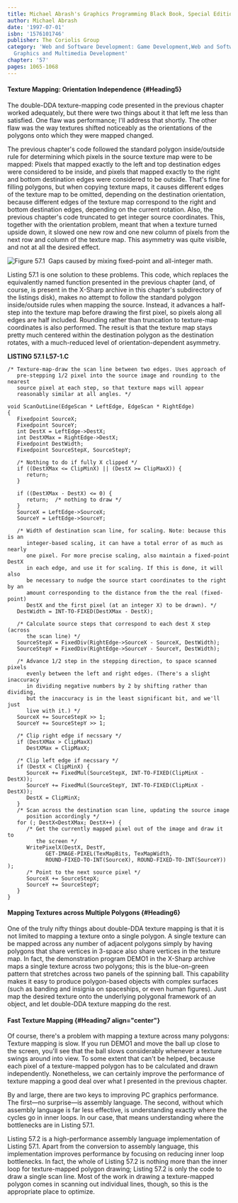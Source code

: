 ```yaml
---
title: Michael Abrash's Graphics Programming Black Book, Special Edition
author: Michael Abrash
date: '1997-07-01'
isbn: '1576101746'
publisher: The Coriolis Group
category: 'Web and Software Development: Game Development,Web and Software Development:
  Graphics and Multimedia Development'
chapter: '57'
pages: 1065-1068
---
```


#### Texture Mapping: Orientation Independence {#Heading5}

The double-DDA texture-mapping code presented in the previous chapter
worked adequately, but there were two things about it that left me less
than satisfied. One flaw was performance; I'll address that shortly. The
other flaw was the way textures shifted noticeably as the orientations
of the polygons onto which they were mapped changed.

The previous chapter's code followed the standard polygon inside/outside
rule for determining which pixels in the source texture map were to be
mapped: Pixels that mapped exactly to the left and top destination edges
were considered to be inside, and pixels that mapped exactly to the
right and bottom destination edges were considered to be outside. That's
fine for filling polygons, but when copying texture maps, it causes
different edges of the texture map to be omitted, depending on the
destination orientation, because different edges of the texture map
correspond to the right and bottom destination edges, depending on the
current rotation. Also, the previous chapter's code truncated to get
integer source coordinates. This, together with the orientation problem,
meant that when a texture turned upside down, it slowed one new row and
one new column of pixels from the next row and column of the texture
map. This asymmetry was quite visible, and not at all the desired
effect.

![**Figure 57.1**  *Gaps caused by mixing fixed-point and all-integer
math.*](images/57-01.jpg)

Listing 57.1 is one solution to these problems. This code, which
replaces the equivalently named function presented in the previous
chapter (and, of course, is present in the X-Sharp archive in this
chapter's subdirectory of the listings disk), makes no attempt to follow
the standard polygon inside/outside rules when mapping the source.
Instead, it advances a half-step into the texture map before drawing the
first pixel, so pixels along all edges are half included. Rounding
rather than truncation to texture-map coordinates is also performed. The
result is that the texture map stays pretty much centered within the
destination polygon as the destination rotates, with a much-reduced
level of orientation-dependent asymmetry.

**LISTING 57.1 L57-1.C**

    /* Texture-map-draw the scan line between two edges. Uses approach of
       pre-stepping 1/2 pixel into the source image and rounding to the nearest
       source pixel at each step, so that texture maps will appear
       reasonably similar at all angles. */

    void ScanOutLine(EdgeScan * LeftEdge, EdgeScan * RightEdge)
    {
       Fixedpoint SourceX;
       Fixedpoint SourceY;
       int DestX = LeftEdge->DestX;
       int DestXMax = RightEdge->DestX;
       Fixedpoint DestWidth;
       Fixedpoint SourceStepX, SourceStepY;

       /* Nothing to do if fully X clipped */
       if ((DestXMax <= ClipMinX) || (DestX >= ClipMaxX)) {
          return;
       }

       if ((DestXMax - DestX) <= 0) {
          return;  /* nothing to draw */
       }
       SourceX = LeftEdge->SourceX;
       SourceY = LeftEdge->SourceY;

       /* Width of destination scan line, for scaling. Note: because this is an
          integer-based scaling, it can have a total error of as much as nearly
          one pixel. For more precise scaling, also maintain a fixed-point DestX
          in each edge, and use it for scaling. If this is done, it will also
          be necessary to nudge the source start coordinates to the right by an
          amount corresponding to the distance from the the real (fixed-point)
          DestX and the first pixel (at an integer X) to be drawn). */
       DestWidth = INT-TO-FIXED(DestXMax - DestX);

       /* Calculate source steps that correspond to each dest X step (across
          the scan line) */
       SourceStepX = FixedDiv(RightEdge->SourceX - SourceX, DestWidth);
       SourceStepY = FixedDiv(RightEdge->SourceY - SourceY, DestWidth);

       /* Advance 1/2 step in the stepping direction, to space scanned pixels
          evenly between the left and right edges. (There's a slight inaccuracy
          in dividing negative numbers by 2 by shifting rather than dividing,
          but the inaccuracy is in the least significant bit, and we'll just
          live with it.) */
       SourceX += SourceStepX >> 1;
       SourceY += SourceStepY >> 1;

       /* Clip right edge if necssary */
       if (DestXMax > ClipMaxX)
          DestXMax = ClipMaxX;

       /* Clip left edge if necssary */
       if (DestX < ClipMinX) {
          SourceX += FixedMul(SourceStepX, INT-TO-FIXED(ClipMinX - DestX));
          SourceY += FixedMul(SourceStepY, INT-TO-FIXED(ClipMinX - DestX));
          DestX = ClipMinX;
       }
       /* Scan across the destination scan line, updating the source image
          position accordingly */
       for (; DestX<DestXMax; DestX++) {
          /* Get the currently mapped pixel out of the image and draw it to
             the screen */
          WritePixelX(DestX, DestY,
                GET-IMAGE-PIXEL(TexMapBits, TexMapWidth,
                ROUND-FIXED-TO-INT(SourceX), ROUND-FIXED-TO-INT(SourceY)) );
          /* Point to the next source pixel */
          SourceX += SourceStepX;
          SourceY += SourceStepY;
       }
    }

#### Mapping Textures across Multiple Polygons {#Heading6}

One of the truly nifty things about double-DDA texture mapping is that
it is not limited to mapping a texture onto a single polygon. A single
texture can be mapped across any number of adjacent polygons simply by
having polygons that share vertices in 3-space also share vertices in
the texture map. In fact, the demonstration program DEMO1 in the X-Sharp
archive maps a single texture across two polygons; this is the
blue-on-green pattern that stretches across two panels of the spinning
ball. This capability makes it easy to produce polygon-based objects
with complex surfaces (such as banding and insignia on spaceships, or
even human figures). Just map the desired texture onto the underlying
polygonal framework of an object, and let double-DDA texture mapping do
the rest.

#### Fast Texture Mapping {#Heading7 align="center"}

Of course, there's a problem with mapping a texture across many
polygons: Texture mapping is slow. If you run DEMO1 and move the ball up
close to the screen, you'll see that the ball slows considerably
whenever a texture swings around into view. To some extent that can't be
helped, because each pixel of a texture-mapped polygon has to be
calculated and drawn independently. Nonetheless, we can certainly
improve the performance of texture mapping a good deal over what I
presented in the previous chapter.

By and large, there are two keys to improving PC graphics performance.
The first—no surprise—is assembly language. The second, without which
assembly language is far less effective, is understanding exactly where
the cycles go in inner loops. In our case, that means understanding
where the bottlenecks are in Listing 57.1.

Listing 57.2 is a high-performance assembly language implementation of
Listing 57.1. Apart from the conversion to assembly language, this
implementation improves performance by focusing on reducing inner loop
bottlenecks. In fact, the whole of Listing 57.2 is nothing more than the
inner loop for texture-mapped polygon drawing; Listing 57.2 is only the
code to draw a single scan line. Most of the work in drawing a
texture-mapped polygon comes in scanning out individual lines, though,
so this is the appropriate place to optimize.
